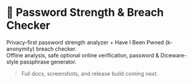 # 🔐 Password Strength & Breach Checker

Privacy-first password strength analyzer + Have I Been Pwned (k-anonymity) breach checker.  
Offline analysis, safe optional online verification, password & Diceware-style passphrase generator.

> Full docs, screenshots, and release build coming next.
